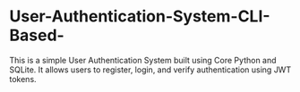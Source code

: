 # User-Authentication-System-CLI-Based-
This is a simple User Authentication System built using Core Python and SQLite. It allows users to register, login, and verify authentication using JWT tokens.

